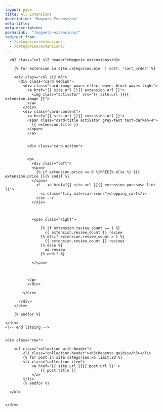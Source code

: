 ```yaml
---
layout: page
title: All Extensions
description: "Magento Extensions"
meta-title: 
meta-description:
permalink:  "/magento-extensions/"
redirect_from:
  - /categories/extension/
  - /categories/extensions/
---
```



<div class="container">
	 <div class="row" id="magento-two">

      <h2 class="col s12 header">Magento extensions</h2>

        {% for extension in site.categories.m1e  | sort: 'sort_order' %}
          
        <div class="col s12 m3">
          <div class="card medium">
            <div class="card-image waves-effect waves-block waves-light">
              <a href="{{ site.url }}{{ extension.url }}">
                <img class="activator" src="{{ site.url }}{{ extension.image }}">
              </a>
            </div>
            <div class="card-content">
              <a href="{{ site.url }}{{ extension.url }}">
              <span class="card-title activator grey-text text-darken-4">
                {{ extension.title }}
              </span>
              </a>
              

              <div class="card-action">
               

              <p>
                <div class="left">
                <span>
                  {% if extension.price == 0 %}FREE{% else %} ${{ extension.price }}{% endif %}
                </span>
                  <!-- <a href="{{ site.url }}{{ extension.purchase_link }}">
                    <i class="tiny material-icons">shopping_cart</i>
                  </a> -->
                </div>



                <span class="right">

                    {% if extension.review_count == 1 %}
                      {{ extension.review_count }} review
                    {% elsif extension.review_count > 1 %}  
                      {{ extension.review_count }} reviews
                    {% else %}
                      no review
                    {% endif %}
                  
                </span>

              

              </p>
              </div>

            </div>
            
          </div>
        </div>

        {% endfor %}

    </div>
    <!-- end litsing -->


    <div class="row">

    	<ul class="collection with-header">
	        <li class="collection-header"><h3>Magento guides</h3></li>
	        {% for post in site.categories.kb limit:20 %}
	        <li class="collection-item">
		        <a href="{{ site.url }}{{ post.url }}" >
			        {{ post.title }}
		        </a>
	        </li>
	        {% endfor %}

      </ul>


    </div>




</div>